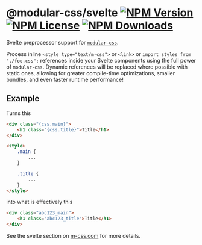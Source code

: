 @modular-css/svelte  [![NPM Version](https://img.shields.io/npm/v/@modular-css/svelte.svg)](https://www.npmjs.com/package/@modular-css/svelte) [![NPM License](https://img.shields.io/npm/l/@modular-css/svelte.svg)](https://www.npmjs.com/package/@modular-css/svelte) [![NPM Downloads](https://img.shields.io/npm/dm/@modular-css/svelte.svg)](https://www.npmjs.com/package/@modular-css/svelte)
===========

Svelte preprocessor support for [`modular-css`](https://github.com/tivac/modular-css).

Process inline `<style type="text/m-css">` or `<link>` or `import styles from "./foo.css";` references inside your Svelte components using the full power of `modular-css`. Dynamic references will be replaced where possible with static ones, allowing for greater compile-time optimizations, smaller bundles, and even faster runtime performance!

## Example

Turns this

```html
<div class="{css.main}">
    <h1 class="{css.title}">Title</h1>
</div>

<style>
    .main {
        ...
    }

    .title {
        ...
    }
</style>
```

into what is effectively this

```html
<div class="abc123_main">
    <h1 class="abc123_title">Title</h1>
</div>
```

See the svelte section on [m-css.com](https://m-css.com/api/#other-tools-svelte-preprocessor) for more details.
